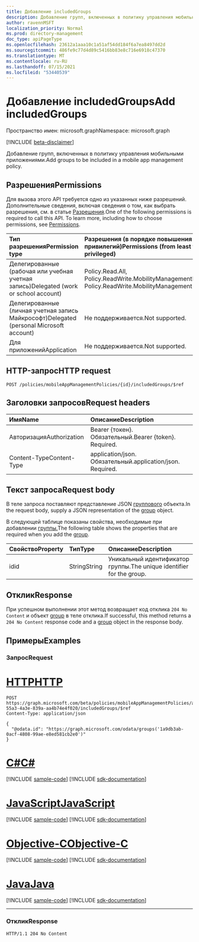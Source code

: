 ```yaml
---
title: Добавление includedGroups
description: Добавление групп, включенных в политику управления мобильными приложениями.
author: ravennMSFT
localization_priority: Normal
ms.prod: directory-management
doc_type: apiPageType
ms.openlocfilehash: 23612a1aaa10c1a51af54dd184f6a7ea8497dd2d
ms.sourcegitcommit: 486fe9c77d4d89c5416bb83e8c716e6918c47370
ms.translationtype: MT
ms.contentlocale: ru-RU
ms.lasthandoff: 07/15/2021
ms.locfileid: "53440539"
---
```

# <a name="add-includedgroups"></a><span data-ttu-id="3e4cb-103">Добавление includedGroups</span><span class="sxs-lookup"><span data-stu-id="3e4cb-103">Add includedGroups</span></span>

<span data-ttu-id="3e4cb-104">Пространство имен: microsoft.graph</span><span class="sxs-lookup"><span data-stu-id="3e4cb-104">Namespace: microsoft.graph</span></span>

[!INCLUDE [beta-disclaimer](../../includes/beta-disclaimer.md)]

<span data-ttu-id="3e4cb-105">Добавление групп, включенных в политику управления мобильными приложениями.</span><span class="sxs-lookup"><span data-stu-id="3e4cb-105">Add groups to be included in a mobile app management policy.</span></span>

## <a name="permissions"></a><span data-ttu-id="3e4cb-106">Разрешения</span><span class="sxs-lookup"><span data-stu-id="3e4cb-106">Permissions</span></span>
<span data-ttu-id="3e4cb-p101">Для вызова этого API требуется одно из указанных ниже разрешений. Дополнительные сведения, включая сведения о том, как выбрать разрешения, см. в статье [Разрешения](/graph/permissions-reference).</span><span class="sxs-lookup"><span data-stu-id="3e4cb-p101">One of the following permissions is required to call this API. To learn more, including how to choose permissions, see [Permissions](/graph/permissions-reference).</span></span>

|<span data-ttu-id="3e4cb-109">Тип разрешения</span><span class="sxs-lookup"><span data-stu-id="3e4cb-109">Permission type</span></span>|<span data-ttu-id="3e4cb-110">Разрешения (в порядке повышения привилегий)</span><span class="sxs-lookup"><span data-stu-id="3e4cb-110">Permissions (from least to most privileged)</span></span>|
|:---|:---|
|<span data-ttu-id="3e4cb-111">Делегированные (рабочая или учебная учетная запись)</span><span class="sxs-lookup"><span data-stu-id="3e4cb-111">Delegated (work or school account)</span></span>|<span data-ttu-id="3e4cb-112">Policy.Read.All, Policy.ReadWrite.MobilityManagement</span><span class="sxs-lookup"><span data-stu-id="3e4cb-112">Policy.Read.All, Policy.ReadWrite.MobilityManagement</span></span>|
|<span data-ttu-id="3e4cb-113">Делегированные (личная учетная запись Майкрософт)</span><span class="sxs-lookup"><span data-stu-id="3e4cb-113">Delegated (personal Microsoft account)</span></span> | <span data-ttu-id="3e4cb-114">Не поддерживается.</span><span class="sxs-lookup"><span data-stu-id="3e4cb-114">Not supported.</span></span>|
|<span data-ttu-id="3e4cb-115">Для приложений</span><span class="sxs-lookup"><span data-stu-id="3e4cb-115">Application</span></span> | <span data-ttu-id="3e4cb-116">Не поддерживается.</span><span class="sxs-lookup"><span data-stu-id="3e4cb-116">Not supported.</span></span>|

## <a name="http-request"></a><span data-ttu-id="3e4cb-117">HTTP-запрос</span><span class="sxs-lookup"><span data-stu-id="3e4cb-117">HTTP request</span></span>

<!-- {
  "blockType": "ignored"
}
-->

``` http
POST /policies/mobileAppManagementPolicies/{id}/includedGroups/$ref
```

## <a name="request-headers"></a><span data-ttu-id="3e4cb-118">Заголовки запросов</span><span class="sxs-lookup"><span data-stu-id="3e4cb-118">Request headers</span></span>
|<span data-ttu-id="3e4cb-119">Имя</span><span class="sxs-lookup"><span data-stu-id="3e4cb-119">Name</span></span>|<span data-ttu-id="3e4cb-120">Описание</span><span class="sxs-lookup"><span data-stu-id="3e4cb-120">Description</span></span>|
|:---|:---|
|<span data-ttu-id="3e4cb-121">Авторизация</span><span class="sxs-lookup"><span data-stu-id="3e4cb-121">Authorization</span></span>|<span data-ttu-id="3e4cb-p102">Bearer {токен}. Обязательный.</span><span class="sxs-lookup"><span data-stu-id="3e4cb-p102">Bearer {token}. Required.</span></span>|
|<span data-ttu-id="3e4cb-124">Content-Type</span><span class="sxs-lookup"><span data-stu-id="3e4cb-124">Content-Type</span></span>|<span data-ttu-id="3e4cb-p103">application/json. Обязательный.</span><span class="sxs-lookup"><span data-stu-id="3e4cb-p103">application/json. Required.</span></span>|

## <a name="request-body"></a><span data-ttu-id="3e4cb-127">Текст запроса</span><span class="sxs-lookup"><span data-stu-id="3e4cb-127">Request body</span></span>
<span data-ttu-id="3e4cb-128">В теле запроса поставляют представление JSON [группового](../resources/group.md) объекта.</span><span class="sxs-lookup"><span data-stu-id="3e4cb-128">In the request body, supply a JSON representation of the [group](../resources/group.md) object.</span></span>

<span data-ttu-id="3e4cb-129">В следующей таблице показаны свойства, необходимые при добавлении [группы.](../resources/group.md)</span><span class="sxs-lookup"><span data-stu-id="3e4cb-129">The following table shows the properties that are required when you add the [group](../resources/group.md).</span></span>

|<span data-ttu-id="3e4cb-130">Свойство</span><span class="sxs-lookup"><span data-stu-id="3e4cb-130">Property</span></span>|<span data-ttu-id="3e4cb-131">Тип</span><span class="sxs-lookup"><span data-stu-id="3e4cb-131">Type</span></span>|<span data-ttu-id="3e4cb-132">Описание</span><span class="sxs-lookup"><span data-stu-id="3e4cb-132">Description</span></span>|
|:---|:---|:---|
|<span data-ttu-id="3e4cb-133">id</span><span class="sxs-lookup"><span data-stu-id="3e4cb-133">id</span></span>|<span data-ttu-id="3e4cb-134">String</span><span class="sxs-lookup"><span data-stu-id="3e4cb-134">String</span></span>|<span data-ttu-id="3e4cb-135">Уникальный идентификатор группы.</span><span class="sxs-lookup"><span data-stu-id="3e4cb-135">The unique identifier for the group.</span></span>|

## <a name="response"></a><span data-ttu-id="3e4cb-136">Отклик</span><span class="sxs-lookup"><span data-stu-id="3e4cb-136">Response</span></span>

<span data-ttu-id="3e4cb-137">При успешном выполнении этот метод возвращает код отклика `204 No Content` и объект [group](../resources/group.md) в теле отклика.</span><span class="sxs-lookup"><span data-stu-id="3e4cb-137">If successful, this method returns a `204 No Content` response code and a [group](../resources/group.md) object in the response body.</span></span>

## <a name="examples"></a><span data-ttu-id="3e4cb-138">Примеры</span><span class="sxs-lookup"><span data-stu-id="3e4cb-138">Examples</span></span>

### <a name="request"></a><span data-ttu-id="3e4cb-139">Запрос</span><span class="sxs-lookup"><span data-stu-id="3e4cb-139">Request</span></span>


# <a name="http"></a>[<span data-ttu-id="3e4cb-140">HTTP</span><span class="sxs-lookup"><span data-stu-id="3e4cb-140">HTTP</span></span>](#tab/http)
<!-- {
  "blockType": "request",
  "name": "create_group_from_groups"
}
-->

``` http
POST https://graph.microsoft.com/beta/policies/mobileAppManagementPolicies/ab90bacf-55a3-4a3e-839a-aa4b74e4f020/includedGroups/$ref
Content-Type: application/json

{
  "@odata.id": "https://graph.microsoft.com/odata/groups('1a9db3ab-0acf-4808-99ae-e8ed581cb2e0')"
}
```
# <a name="c"></a>[<span data-ttu-id="3e4cb-141">C#</span><span class="sxs-lookup"><span data-stu-id="3e4cb-141">C#</span></span>](#tab/csharp)
[!INCLUDE [sample-code](../includes/snippets/csharp/create-group-from-groups-csharp-snippets.md)]
[!INCLUDE [sdk-documentation](../includes/snippets/snippets-sdk-documentation-link.md)]

# <a name="javascript"></a>[<span data-ttu-id="3e4cb-142">JavaScript</span><span class="sxs-lookup"><span data-stu-id="3e4cb-142">JavaScript</span></span>](#tab/javascript)
[!INCLUDE [sample-code](../includes/snippets/javascript/create-group-from-groups-javascript-snippets.md)]
[!INCLUDE [sdk-documentation](../includes/snippets/snippets-sdk-documentation-link.md)]

# <a name="objective-c"></a>[<span data-ttu-id="3e4cb-143">Objective-C</span><span class="sxs-lookup"><span data-stu-id="3e4cb-143">Objective-C</span></span>](#tab/objc)
[!INCLUDE [sample-code](../includes/snippets/objc/create-group-from-groups-objc-snippets.md)]
[!INCLUDE [sdk-documentation](../includes/snippets/snippets-sdk-documentation-link.md)]

# <a name="java"></a>[<span data-ttu-id="3e4cb-144">Java</span><span class="sxs-lookup"><span data-stu-id="3e4cb-144">Java</span></span>](#tab/java)
[!INCLUDE [sample-code](../includes/snippets/java/create-group-from-groups-java-snippets.md)]
[!INCLUDE [sdk-documentation](../includes/snippets/snippets-sdk-documentation-link.md)]

---


### <a name="response"></a><span data-ttu-id="3e4cb-145">Отклик</span><span class="sxs-lookup"><span data-stu-id="3e4cb-145">Response</span></span>

<!-- {
  "blockType": "response",
  "truncated": true
}
-->

``` http
HTTP/1.1 204 No Content
```
